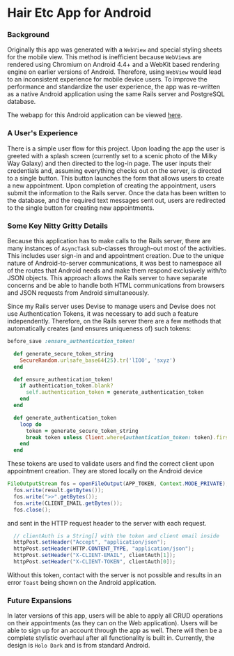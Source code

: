 # Hair Etc App for Android

### Background

Originally this app was generated with a `WebView` and special styling sheets for the mobile view.  This method is inefficient because `WebView`s are rendered using Chromium on Android 4.4+ and a WebKit based rendering engine on earlier versions of Android.  Therefore, using `WebView` would lead to an inconsistent experience for mobile device users.  To improve the performance and standardize the user experience, the app was re-written as a native Android application using the same Rails server and PostgreSQL database.

The webapp for this Android application can be viewed [here](https://hairetcapp.herokuapp.com/).

### A User's Experience

There is a simple user flow for this project.  Upon loading the app the user is greeted with a splash screen (currently set to a scenic photo of the Milky Way Galaxy) and then directed to the log-in page.  The user inputs their credentials and, assuming everything checks out on the server, is directed to a single button.  This button launches the form that allows users to create a new appointment.  Upon completion of creating the appointment, users submit the information to the Rails server.  Once the data has been written to the database, and the required text messages sent out, users are redirected to the single button for creating new appointments.

### Some Key Nitty Gritty Details

Because this application has to make calls to the Rails server, there are many instances of `AsyncTask` sub-classes through-out most of the activities.  This includes user sign-in and and appointment creation.  Due to the unique nature of Android-to-server communications, it was best to namespace all of the routes that Android needs and make them respond exclusively with/to JSON objects.  This approach allows the Rails server to have separate concerns and be able to handle both HTML communications from browsers and JSON requests from Android simultaneously.

Since my Rails server uses Devise to manage users and Devise does not use Authentication Tokens, it was necessary to add such a feature independently.  Therefore, on the Rails server there are a few methods that automatically creates (and ensures uniqueness of) such tokens:

```ruby
before_save :ensure_authentication_token!

  def generate_secure_token_string
    SecureRandom.urlsafe_base64(25).tr('lIO0', 'sxyz')
  end

  def ensure_authentication_token!
    if authentication_token.blank?
      self.authentication_token = generate_authentication_token
    end
  end

  def generate_authentication_token
    loop do
      token = generate_secure_token_string
      break token unless Client.where(authentication_token: token).first
    end
  end
```

These tokens are used to validate users and find the correct client upon appointment creation.  They are stored locally on the Android device

```java
FileOutputStream fos = openFileOutput(APP_TOKEN, Context.MODE_PRIVATE);
  fos.write(result.getBytes());
  fos.write(">>".getBytes());
  fos.write(CLIENT_EMAIL.getBytes());
  fos.close();
```
and sent in the HTTP request header to the server with each request.

```java
  // clientAuth is a String[] with the token and client email inside
  httpPost.setHeader("Accept", "application/json");
  httpPost.setHeader(HTTP.CONTENT_TYPE, "application/json");
  httpPost.setHeader("X-CLIENT-EMAIL", clientAuth[1]);
  httpPost.setHeader("X-CLIENT-TOKEN", clientAuth[0]);
```
Without this token, contact with the server is not possible and results in an error `Toast` being shown on the Android application.

### Future Expansions

In later versions of this app, users will be able to apply all CRUD operations on their appointments (as they can on the Web application).  Users will be able to sign up for an account through the app as well.  There will then be a complete stylistic overhaul after all functionality is built in.  Currently, the design is `Holo Dark` and is from standard Android.  
<!-- ## Description

This app is a growing port of the [HairEtcApp](https://hairetcapp.herokuapp.com/) written natively for the Android OS.  As of **Monday March 31, 2014** the app is a `WebView` that requires Android 4.4 KitKat to render the proper mobile stylings.  If a lower version of Android is running the application then the standard `WebView` will not be able to support the extra stylings.  However, basic functionality will not be affected.

The app allows direct access to the HairEtcApp, giving users the ability to sign in or sign up for the service, create/edit appointments, and view appointment history.  Due to clever server-side view management, the mobile app is optimized for speed by only loading the small HTML files necessary for functionality and display.

The backbone of this app is a Ruby on Rails application hosted on Heroku whose source code can be found in [this repository](https://github.com/fnc314/hair_etc_app).

## Experience

I learned a lot about the different options present in Eclipse for Android development.  I utilized the Android development community on [Reddit](http://www.reddit.com/r/android) and [YouTube](https://www.youtube.com/) for help and tutorials to make sure my app would work.  There were many [Google](https://www.google.com/) searches that also showed me how to route the Eclipse emulator to the `localhost` server I was running on my machine.  This, coupled with Google Chrome DevTools, made the visual styling (using [Bootstrap CSS](http://www.getbootstrap.com/)) infinitely easier.  My studies also revealed the vast difference in developing with `WebView` on any version of Android that is 4.3 or earlier and Android 4.4 KitKat.

Of course, none of this work would be possible without [Tim Garcia](https://github.com/tigarcia) and his infinite support. -->